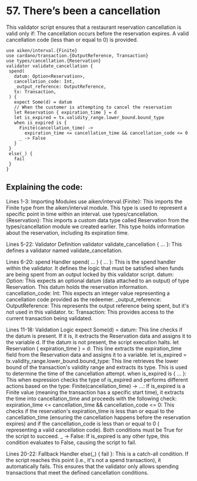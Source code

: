# 57. There’s been a cancellation

This validator script ensures that a restaurant reservation cancellation is valid only if:
The cancellation occurs before the reservation expires.
A valid cancellation code (less than or equal to 0) is provided.

```aiken
use aiken/interval.{Finite}
use cardano/transaction.{OutputReference, Transaction}
use types/cancellation.{Reservation}
validator validate_cancellation {
 spend(
   datum: Option<Reservation>,
   cancellation_code: Int,
   _output_reference: OutputReference,
   tx: Transaction,
 ) {
   expect Some(d) = datum
   // When the customer is attempting to cancel the reservation
   let Reservation { expiration_time } = d
   let is_expired = tx.validity_range.lower_bound.bound_type
   when is_expired is {
     Finite(cancellation_time) ->
       expiration_time <= cancellation_time && cancellation_code <= 0
     _ -> False
   }
 }
 else(_) {
   fail
 }
}
```

## Explaining the code:

Lines 1-3: Importing Modules
use aiken/interval.{Finite}: This imports the Finite type from the aiken/interval module. This type is used to represent a specific point in time within an interval.
use types/cancellation.{Reservation}: This imports a custom data type called Reservation from the types/cancellation module we created earlier. This type holds information about the reservation, including its expiration time.

Lines 5-22: Validator Definition
validator validate_cancellation { … }: This defines a validator named validate_cancellation. 

Lines 6-20: spend Handler
spend( ... ) { ... }: This is the spend handler within the validator. It defines the logic that must be satisfied when funds are being spent from an output locked by this validator script.
datum: Option<Reservation>: This expects an optional datum (data attached to an output) of type Reservation. This datum holds the reservation information.
cancellation_code: Int: This expects an integer value representing a cancellation code provided as the redeemer.
_output_reference: OutputReference: This represents the output reference being spent, but it's not used in this validator.
tx: Transaction: This provides access to the current transaction being validated.

Lines 11-18: Validation Logic
expect Some(d) = datum: This line checks if the datum is present. If it is, it extracts the Reservation data and assigns it to the variable d. If the datum is not present, the script execution halts.
let Reservation { expiration_time } = d: This line extracts the expiration_time field from the Reservation data and assigns it to a variable.
let is_expired = tx.validity_range.lower_bound.bound_type: This line retrieves the lower bound of the transaction's validity range and extracts its type. This is used to determine the time of the cancellation attempt.
when is_expired is { ... }: This when expression checks the type of is_expired and performs different actions based on the type:
Finite(cancellation_time) -> ...: If is_expired is a Finite value (meaning the transaction has a specific start time), it extracts the time into cancellation_time and proceeds with the following check:
expiration_time <= cancellation_time && cancellation_code <= 0: This checks if the reservation's expiration_time is less than or equal to the cancellation_time (ensuring the cancellation happens before the reservation expires) and if the cancellation_code is less than or equal to 0 ( representing a valid cancellation code). Both conditions must be True for the script to succeed.
 _ -> False: If is_expired is any other type, this condition evaluates to False, causing the script to fail.

Lines 20-22: Fallback Handler
else(_) { fail }: This is a catch-all condition. If the script reaches this point (i.e., it's not a spend transaction), it automatically fails. This ensures that the validator only allows spending transactions that meet the defined cancellation conditions.
